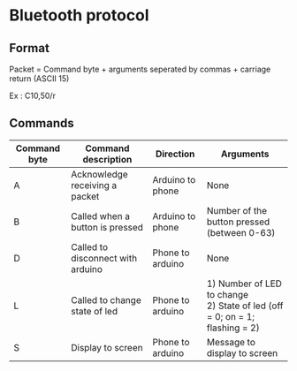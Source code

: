 # Bluetooth protocol

## Format

Packet = Command byte + arguments seperated by commas + carriage return (ASCII 15)

Ex : C10,50/r

## Commands

| Command byte | Command description | Direction | Arguments |
|-----|-----|-----|-----|
| A | Acknowledge receiving a packet | Arduino to phone | None |
| B | Called when a button is pressed | Arduino to phone | Number of the button pressed (between 0-63)|
| D | Called to disconnect with arduino | Phone to arduino | None |
| L | Called to change state of led | Phone to arduino | 1) Number of LED to change <br> 2) State of led (off = 0; on = 1; flashing = 2)|
| S | Display to screen | Phone to arduino | Message to display to screen |
